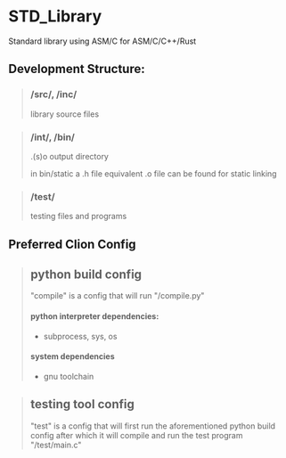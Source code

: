 # STD_Library
Standard library using ASM/C for ASM/C/C++/Rust

## Development Structure:

> ### /src/, /inc/
> library source files

> ### /int/, /bin/
> .(s)o output directory
> 
> in bin/static a .h file equivalent .o file can be found for static linking

> ### /test/
> testing files and programs

## Preferred Clion Config

> ## python build config
> "compile" is a config that will run "/compile.py"
> #### python interpreter dependencies:
> * subprocess, sys, os
> #### system dependencies
> * gnu toolchain

> ## testing tool config
> "test" is a config that will first run the aforementioned python build config after which it will compile and run the test program "/test/main.c"